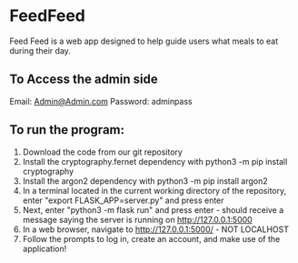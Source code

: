 # FeedFeed
Feed Feed is a web app designed to help guide users what meals to eat during their day.

## To Access the admin side
Email: Admin@Admin.com
Password: adminpass

## To run the program: 
1. Download the code from our git repository
2. Install the cryptography.fernet dependency with python3 -m pip install cryptography
3. Install the argon2 dependency with python3 -m pip install argon2
4. In a terminal located in the current working directory of the repository, enter "export FLASK_APP=server.py" and press enter
5. Next, enter "python3 -m flask run" and press enter - should receive a message saying the server is running on http://127.0.0.1:5000
6. In a web browser, navigate to http://127.0.0.1:5000/ - NOT LOCALHOST
7. Follow the prompts to log in, create an account, and make use of the application!